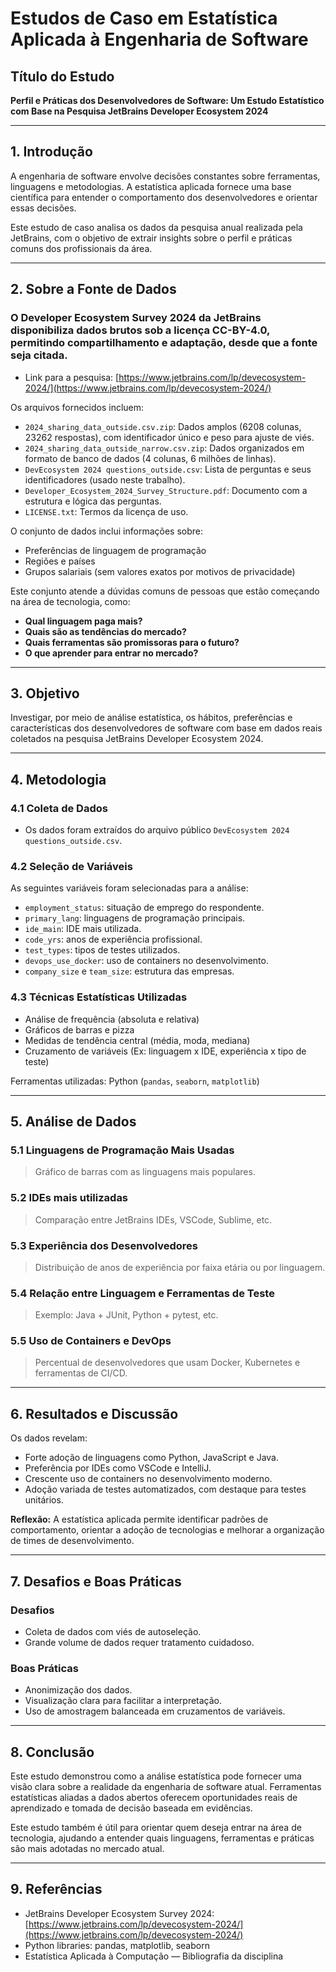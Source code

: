 # Estudos de Caso em Estatística Aplicada à Engenharia de Software

## Título do Estudo
**Perfil e Práticas dos Desenvolvedores de Software: Um Estudo Estatístico com Base na Pesquisa JetBrains Developer Ecosystem 2024**

---

## 1. Introdução

A engenharia de software envolve decisões constantes sobre ferramentas, linguagens e metodologias. A estatística aplicada fornece uma base científica para entender o comportamento dos desenvolvedores e orientar essas decisões.

Este estudo de caso analisa os dados da pesquisa anual realizada pela JetBrains, com o objetivo de extrair insights sobre o perfil e práticas comuns dos profissionais da área.

---

## 2. Sobre a Fonte de Dados

### O Developer Ecosystem Survey 2024 da JetBrains disponibiliza dados brutos sob a licença CC-BY-4.0, permitindo compartilhamento e adaptação, desde que a fonte seja citada.

* Link para a pesquisa: [https://www.jetbrains.com/lp/devecosystem-2024/](https://www.jetbrains.com/lp/devecosystem-2024/)

Os arquivos fornecidos incluem:

- `2024_sharing_data_outside.csv.zip`: Dados amplos (6208 colunas, 23262 respostas), com identificador único e peso para ajuste de viés.
- `2024_sharing_data_outside_narrow.csv.zip`: Dados organizados em formato de banco de dados (4 colunas, 6 milhões de linhas).
- `DevEcosystem 2024 questions_outside.csv`: Lista de perguntas e seus identificadores (usado neste trabalho).
- `Developer_Ecosystem_2024_Survey_Structure.pdf`: Documento com a estrutura e lógica das perguntas.
- `LICENSE.txt`: Termos da licença de uso.

O conjunto de dados inclui informações sobre:
- Preferências de linguagem de programação
- Regiões e países
- Grupos salariais (sem valores exatos por motivos de privacidade)

Este conjunto atende a dúvidas comuns de pessoas que estão começando na área de tecnologia, como:
- **Qual linguagem paga mais?**
- **Quais são as tendências do mercado?**
- **Quais ferramentas são promissoras para o futuro?**
- **O que aprender para entrar no mercado?**

---

## 3. Objetivo

Investigar, por meio de análise estatística, os hábitos, preferências e características dos desenvolvedores de software com base em dados reais coletados na pesquisa JetBrains Developer Ecosystem 2024.

---

## 4. Metodologia

### 4.1 Coleta de Dados

- Os dados foram extraídos do arquivo público `DevEcosystem 2024 questions_outside.csv`.

### 4.2 Seleção de Variáveis

As seguintes variáveis foram selecionadas para a análise:

- `employment_status`: situação de emprego do respondente.
- `primary_lang`: linguagens de programação principais.
- `ide_main`: IDE mais utilizada.
- `code_yrs`: anos de experiência profissional.
- `test_types`: tipos de testes utilizados.
- `devops_use_docker`: uso de containers no desenvolvimento.
- `company_size` e `team_size`: estrutura das empresas.

### 4.3 Técnicas Estatísticas Utilizadas

- Análise de frequência (absoluta e relativa)
- Gráficos de barras e pizza
- Medidas de tendência central (média, moda, mediana)
- Cruzamento de variáveis (Ex: linguagem x IDE, experiência x tipo de teste)

Ferramentas utilizadas: Python (`pandas`, `seaborn`, `matplotlib`)

---

## 5. Análise de Dados

### 5.1 Linguagens de Programação Mais Usadas

> Gráfico de barras com as linguagens mais populares.

### 5.2 IDEs mais utilizadas

> Comparação entre JetBrains IDEs, VSCode, Sublime, etc.

### 5.3 Experiência dos Desenvolvedores

> Distribuição de anos de experiência por faixa etária ou por linguagem.

### 5.4 Relação entre Linguagem e Ferramentas de Teste

> Exemplo: Java + JUnit, Python + pytest, etc.

### 5.5 Uso de Containers e DevOps

> Percentual de desenvolvedores que usam Docker, Kubernetes e ferramentas de CI/CD.

---

## 6. Resultados e Discussão

Os dados revelam:

- Forte adoção de linguagens como Python, JavaScript e Java.
- Preferência por IDEs como VSCode e IntelliJ.
- Crescente uso de containers no desenvolvimento moderno.
- Adoção variada de testes automatizados, com destaque para testes unitários.

**Reflexão:** A estatística aplicada permite identificar padrões de comportamento, orientar a adoção de tecnologias e melhorar a organização de times de desenvolvimento.

---

## 7. Desafios e Boas Práticas

### Desafios

- Coleta de dados com viés de autoseleção.
- Grande volume de dados requer tratamento cuidadoso.

### Boas Práticas

- Anonimização dos dados.
- Visualização clara para facilitar a interpretação.
- Uso de amostragem balanceada em cruzamentos de variáveis.

---

## 8. Conclusão

Este estudo demonstrou como a análise estatística pode fornecer uma visão clara sobre a realidade da engenharia de software atual. Ferramentas estatísticas aliadas a dados abertos oferecem oportunidades reais de aprendizado e tomada de decisão baseada em evidências.

Este estudo também é útil para orientar quem deseja entrar na área de tecnologia, ajudando a entender quais linguagens, ferramentas e práticas são mais adotadas no mercado atual.

---

## 9. Referências

- JetBrains Developer Ecosystem Survey 2024: [https://www.jetbrains.com/lp/devecosystem-2024/](https://www.jetbrains.com/lp/devecosystem-2024/)
- Python libraries: pandas, matplotlib, seaborn
- Estatística Aplicada à Computação — Bibliografia da disciplina
